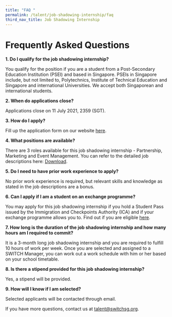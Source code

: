 ```yaml
---
title: "FAQ "
permalink: /talent/job-shadowing-internship/faq
third_nav_title: Job Shadowing Internship
---
```


# Frequently Asked Questions
**1. Do I qualify for the job shadowing internship?**

You qualify for the position if you are a student from a Post-Secondary Education Institution (PSEI) and based in Singapore. PSEIs in Singapore include, but not limited to, Polytechnics, Institute of Technical Education and Singapore and international Universities. We accept both Singaporean and international students. 

**2. When do applications close?**

Applications close on 11 July 2021, 2359 (SGT).

**3. How do I apply?**

Fill up the application form on our website [here](https://www.switchsg.org/talent/job-shadowing-internship/join-us). 

**4. What positions are available?**

There are 3 roles available for this job shadowing internship - Partnership, Marketing and Event Management. You can refer to the detailed job descriptions here: [Download](/files/SWITCH%20Job%20Shadowing%20Internship_Job%20Descriptions.pdf).

**5. Do I need to have prior work experience to apply?**

No prior work experience is required, but relevant skills and knowledge as stated in the job descriptions are a bonus.

**6. Can I apply if I am a student on an exchange programme?**

You may apply for this job shadowing internship if you hold a Student Pass issued by the Immigration and Checkpoints Authority (ICA) and if your exchange programme allows you to. Find out if you are eligible [here](https://www.mom.gov.sg/passes-and-permits/work-pass-exemption-for-foreign-students).

**7. How long is the duration of the job shadowing internship and how many hours am I required to commit?**

It is a 3-month long job shadowing internship and you are required to fulfill 10 hours of work per week. Once you are selected and assigned to a SWITCH Manager, you can work out a work schedule with him or her based on your school timetable.

**8. Is there a stipend provided for this job shadowing internship?**

Yes, a stipend will be provided. 

**9. How will I know if I am selected?**

Selected applicants will be contacted through email.


If you have more questions, contact us at talent@switchsg.org.